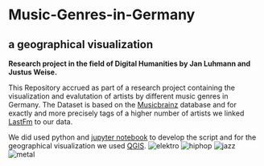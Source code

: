 # Music-Genres-in-Germany

a geographical visualization
------------------------------------------------
**Research project in the field of Digital Humanities by Jan Luhmann and Justus Weise.**


This Repository accrued as part of a research project containing the visualization and evalutation of artists by different music genres in Germany. The Dataset is based on the [Musicbrainz](https://musicbrainz.org/) database and for exactly and more precisely tags of a higher number of artists we linked [LastFm](https://www.last.fm/) to our data.

We did used python and  [jupyter notebook](http://jupyter.org/) to develop the script and for the geographical visualization we used  [QGIS](https://qgis.org/en/site/index.html).
![elektro](https://user-images.githubusercontent.com/32109884/38047656-7d0bca68-32c3-11e8-8de1-c30b7fea0b29.png)
![hiphop](https://user-images.githubusercontent.com/32109884/38047657-7d2b35c4-32c3-11e8-8c52-6a263831e32e.png)
![jazz](https://user-images.githubusercontent.com/32109884/38047658-7d498dbc-32c3-11e8-8b79-209b0e7d7fc9.png)
![metal](https://user-images.githubusercontent.com/32109884/38047660-7d66f500-32c3-11e8-9ad2-46db948eca31.png)
